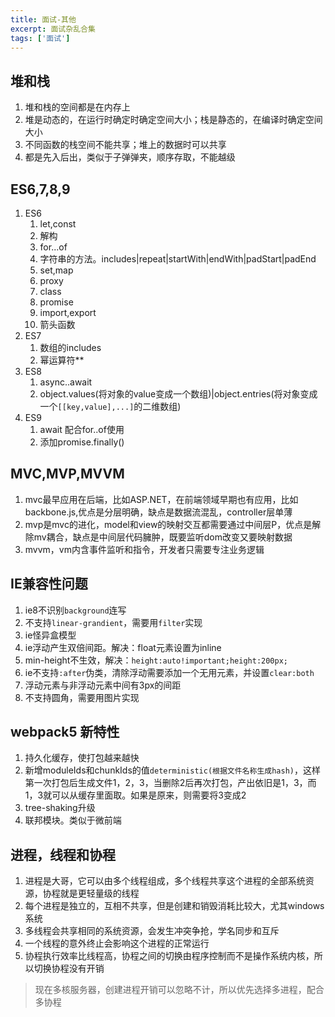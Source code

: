 ```yaml
---
title: 面试-其他
excerpt: 面试杂乱合集
tags: ['面试']
---
```


## 堆和栈
1. 堆和栈的空间都是在内存上
2. 堆是动态的，在运行时确定时确定空间大小；栈是静态的，在编译时确定空间大小
3. 不同函数的栈空间不能共享；堆上的数据时可以共享
4. 都是先入后出，类似于子弹弹夹，顺序存取，不能越级

## ES6,7,8,9
1. ES6
   1. let,const
   2. 解构
   3. for...of
   4. 字符串的方法。includes|repeat|startWith|endWith|padStart|padEnd
   5. set,map
   6. proxy
   7. class
   8. promise
   9. import,export
   10. 箭头函数
2. ES7
   1. 数组的includes
   2. 幂运算符**
3. ES8
   1. async..await
   2. object.values(将对象的value变成一个数组)|object.entries(将对象变成一个`[[key,value],...]`的二维数组)
4. ES9
   1. await 配合for..of使用
   2. 添加promise.finally()

## MVC,MVP,MVVM
1. mvc最早应用在后端，比如ASP.NET，在前端领域早期也有应用，比如backbone.js,优点是分层明确，缺点是数据流混乱，controller层单薄
2. mvp是mvc的进化，model和view的映射交互都需要通过中间层P，优点是解除mv耦合，缺点是中间层代码臃肿，既要监听dom改变又要映射数据
3. mvvm，vm内含事件监听和指令，开发者只需要专注业务逻辑


## IE兼容性问题
1. ie8不识别`background`连写
2. 不支持`linear-grandient`，需要用`filter`实现
3. ie怪异盒模型
4. ie浮动产生双倍间距。解决：float元素设置为inline
5. min-height不生效，解决：`height:auto!important;height:200px;`
6. ie不支持`:after`伪类，清除浮动需要添加一个无用元素，并设置`clear:both`
7. 浮动元素与非浮动元素中间有3px的间距
8. 不支持圆角，需要用图片实现
   
## webpack5 新特性
1. 持久化缓存，使打包越来越快
2. 新增moduleIds和chunkIds的值`deterministic(根据文件名称生成hash)`，这样第一次打包后生成文件1，2，3，当删除2后再次打包，产出依旧是1，3，而1，3就可以从缓存里面取。如果是原来，则需要将3变成2
3. tree-shaking升级
4. 联邦模块。类似于微前端

## 进程，线程和协程
1. 进程是大哥，它可以由多个线程组成，多个线程共享这个进程的全部系统资源，协程就是更轻量级的线程
2. 每个进程是独立的，互相不共享，但是创建和销毁消耗比较大，尤其windows系统
3. 多线程会共享相同的系统资源，会发生冲突争抢，学名同步和互斥
4. 一个线程的意外终止会影响这个进程的正常运行
5. 协程执行效率比线程高，协程之间的切换由程序控制而不是操作系统内核，所以切换协程没有开销
   
> 现在多核服务器，创建进程开销可以忽略不计，所以优先选择多进程，配合多协程
